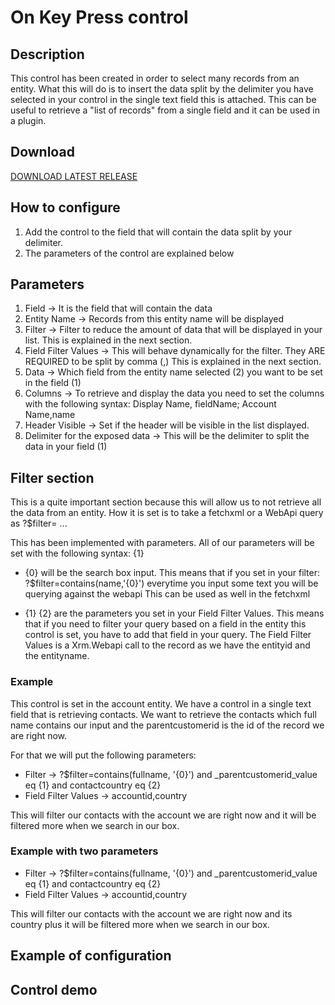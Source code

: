 # On Key Press control

## Description

This control has been created in order to select many records from an entity.
What this will do is to insert the data split by the delimiter you have selected in your control in the single text field this is attached.
This can be useful to retrieve a "list of records" from a single field and it can be used in a plugin.

## Download

[DOWNLOAD LATEST RELEASE](https://github.com/victorsolaya/Multiselect_Records_PCF/releases/latest)

## How to configure

1. Add the control to the field that will contain the data split by your delimiter.
2. The parameters of the control are explained below

## Parameters

1. Field -> It is the field that will contain the data
2. Entity Name -> Records from this entity name will be displayed
3. Filter -> Filter to reduce the amount of data that will be displayed in your list. This is explained in the next section.
4. Field Filter Values -> This will behave dynamically for the filter. They ARE REQUIRED to be split by comma (,) This is explained in the next section.
5. Data -> Which field from the entity name selected (2) you want to be set in the field (1)
6. Columns -> To retrieve and display the data you need to set the columns with the following syntax: Display Name, fieldName; Account Name,name
7. Header Visible -> Set if the header will be visible in the list displayed.
8. Delimiter for the exposed data -> This will be the delimiter to split the data in your field (1)

## Filter section

This is a quite important section because this will allow us to not retrieve all the data from an entity.
How it is set is to take a fetchxml or a WebApi query as ?$filter= ...

This has been implemented with parameters. All of our parameters will be set with the following syntax: {1}

- {0} will be the search box input.
This means that if you set in your filter: ?$filter=contains(name,'{0}') everytime you input some text you will be querying against the webapi
This can be used as well in the fetchxml

- {1} {2} are the parameters you set in your Field Filter Values.
This means that if you need to filter your query based on a field in the entity this control is set, you have to add that field in your query.
The Field Filter Values is a Xrm.Webapi call to the record as we have the entityid and the entityname.

### Example

This control is set in the account entity.
We have a control in a single text field that is retrieving contacts.
We want to retrieve the contacts which full name contains our input and the parentcustomerid is the id of the record we are right now.

For that we will put the following parameters:
- Filter -> ?$filter=contains(fullname, '{0}') and _parentcustomerid_value eq {1} and contactcountry eq {2}
- Field Filter Values -> accountid,country

This will filter our contacts with the account we are right now and it will be filtered more when we search in our box.

### Example with two parameters

- Filter -> ?$filter=contains(fullname, '{0}') and _parentcustomerid_value eq {1} and contactcountry eq {2}
- Field Filter Values -> accountid,country

This will filter our contacts with the account we are right now and its country plus it will be filtered more when we search in our box.

## Example of configuration

## Control demo